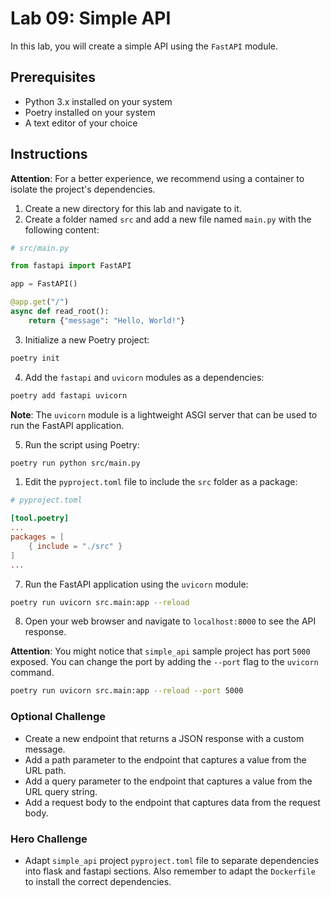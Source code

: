 # Lab 09: Simple API

In this lab, you will create a simple API using the `FastAPI` module.

## Prerequisites

- Python 3.x installed on your system
- Poetry installed on your system
- A text editor of your choice

## Instructions

**Attention**: For a better experience, we recommend using a container to isolate the project's dependencies.

1. Create a new directory for this lab and navigate to it.
2. Create a folder named `src` and add a new file named `main.py` with the following content:

```python
# src/main.py

from fastapi import FastAPI

app = FastAPI()

@app.get("/")
async def read_root():
    return {"message": "Hello, World!"}
```

3. Initialize a new Poetry project:

```bash
poetry init
```

4. Add the `fastapi` and `uvicorn` modules as a dependencies:

```bash
poetry add fastapi uvicorn
```

**Note**: The `uvicorn` module is a lightweight ASGI server that can be used to run the FastAPI application.

5. Run the script using Poetry:

```bash
poetry run python src/main.py
```

1. Edit the `pyproject.toml` file to include the `src` folder as a package:

```toml
# pyproject.toml

[tool.poetry]
...
packages = [
    { include = "./src" }
]
...
```

7. Run the FastAPI application using the `uvicorn` module:

```bash
poetry run uvicorn src.main:app --reload
```

8. Open your web browser and navigate to `localhost:8000` to see the API response.

**Attention**: You might notice that `simple_api` sample project has port `5000` exposed. You can change the port by adding the `--port` flag to the `uvicorn` command.

```bash
poetry run uvicorn src.main:app --reload --port 5000
```

### Optional Challenge

- Create a new endpoint that returns a JSON response with a custom message.
- Add a path parameter to the endpoint that captures a value from the URL path.
- Add a query parameter to the endpoint that captures a value from the URL query string.
- Add a request body to the endpoint that captures data from the request body.

### Hero Challenge

- Adapt `simple_api` project `pyproject.toml` file to separate dependencies into flask and fastapi sections. Also remember to adapt the `Dockerfile` to install the correct dependencies.